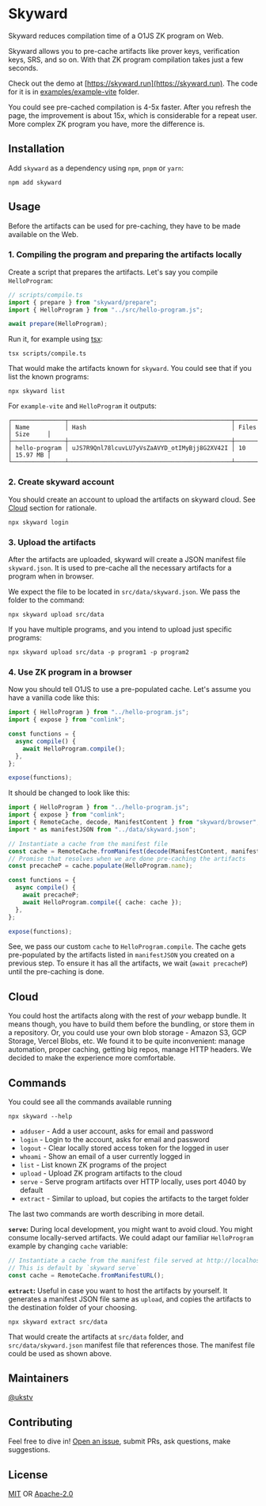 # Skyward

Skyward reduces compilation time of a O1JS ZK program on Web.

Skyward allows you to pre-cache artifacts like prover keys, verification keys, SRS, and so on.
With that ZK program compilation takes just a few seconds.

Check out the demo at [https://skyward.run](https://skyward.run). The code for it is in [examples/example-vite](./examples/example-vite) folder.

You could see pre-cached compilation is 4-5x faster. After you refresh the page, the improvement is about 15x, which is considerable for a repeat user.
More complex ZK program you have, more the difference is.

## Installation

Add `skyward` as a dependency using `npm`, `pnpm` or `yarn`:

```shell
npm add skyward
```

## Usage

Before the artifacts can be used for pre-caching, they have to be made available on the Web.

### 1. Compiling the program and preparing the artifacts locally

Create a script that prepares the artifacts. Let's say you compile `HelloProgram`:

```typescript
// scripts/compile.ts
import { prepare } from "skyward/prepare";
import { HelloProgram } from "../src/hello-program.js";

await prepare(HelloProgram);
```

Run it, for example using [tsx](https://www.npmjs.com/package/tsx):

```shell
tsx scripts/compile.ts
```

That would make the artifacts known for `skyward`. You could see that if you list the known programs:

```shell
npx skyward list
```

For `example-vite` and `HelloProgram` it outputs:

```shell
┌───────────────┬──────────────────────────────────────────────┬───────┬──────────┐
│ Name          │ Hash                                         │ Files │ Size     │
├───────────────┼──────────────────────────────────────────────┼───────┼──────────┤
│ hello-program │ uJS7R9Qnl78lcuvLU7yVsZaAVYD_otIMyBjj8G2XV42I │ 10    │ 15.97 MB │
└───────────────┴──────────────────────────────────────────────┴───────┴──────────┘
```

### 2. Create skyward account

You should create an account to upload the artifacts on skyward cloud. See [Cloud](#cloud) section for rationale.

```shell
npx skyward login
```

### 3. Upload the artifacts

After the artifacts are uploaded, skyward will create a JSON manifest file `skyward.json`.
It is used to pre-cache all the necessary artifacts for a program when in browser.

We expect the file to be located in `src/data/skyward.json`. We pass the folder to the command:

```shell
npx skyward upload src/data
```

If you have multiple programs, and you intend to upload just specific programs:

```shell
npx skyward upload src/data -p program1 -p program2
```

### 4. Use ZK program in a browser

Now you should tell O1JS to use a pre-populated cache. Let's assume you have a vanilla code like this:

```typescript
import { HelloProgram } from "../hello-program.js";
import { expose } from "comlink";

const functions = {
  async compile() {
    await HelloProgram.compile();
  },
};

expose(functions);
```

It should be changed to look like this:

```typescript
import { HelloProgram } from "../hello-program.js";
import { expose } from "comlink";
import { RemoteCache, decode, ManifestContent } from "skyward/browser";
import * as manifestJSON from "../data/skyward.json";

// Instantiate a cache from the manifest file
const cache = RemoteCache.fromManifest(decode(ManifestContent, manifestJSON));
// Promise that resolves when we are done pre-caching the artifacts
const precacheP = cache.populate(HelloProgram.name);

const functions = {
  async compile() {
    await precacheP;
    await HelloProgram.compile({ cache: cache });
  },
};

expose(functions);
```

See, we pass our custom `cache` to `HelloProgram.compile`.
The cache gets pre-populated by the artifacts listed in `manifestJSON` you created on a previous step.
To ensure it has all the artifacts, we wait (`await precacheP`) until the pre-caching is done.

## Cloud

You could host the artifacts along with the rest of _your_ webapp bundle.
It means though, you have to build them before the bundling, or store them in a repository. Or, you could use your own blob storage - Amazon S3, GCP Storage, Vercel Blobs, etc.
We found it to be quite inconvenient: manage automation, proper caching, getting big repos, manage HTTP headers.
We decided to make the experience more comfortable.

## Commands

You could see all the commands available running

```shell
npx skyward --help
```

- `adduser` - Add a user account, asks for email and password
- `login` - Login to the account, asks for email and password
- `logout` - Clear locally stored access token for the logged in user
- `whoami` - Show an email of a user currently logged in
- `list` - List known ZK programs of the project
- `upload` - Upload ZK program artifacts to the cloud
- `serve` - Serve program artifacts over HTTP locally, uses port 4040 by default
- `extract` - Similar to upload, but copies the artifacts to the target folder

The last two commands are worth describing in more detail.

**`serve`:** During local development, you might want to avoid cloud. You might consume locally-served artifacts.
We could adapt our familiar `HelloProgram` example by changing `cache` variable:

```typescript
// Instantiate a cache from the manifest file served at http://localhost:4040/skyward.json
// This is default by `skyward serve`
const cache = RemoteCache.fromManifestURL();
```

**`extract`:** Useful in case you want to host the artifacts by yourself. It generates a manifest JSON file same as `upload`,
and copies the artifacts to the destination folder of your choosing.

```shell
npx skyward extract src/data
```

That would create the artifacts at `src/data` folder, and `src/data/skyward.json` manifest file that references those.
The manifest file could be used as shown above.

## Maintainers

[@ukstv](https://github.com/ukstv)

## Contributing

Feel free to dive in! [Open an issue](https://github.com/ukstv/skyward/issues/new), submit PRs, ask questions, make suggestions.

## License

[MIT](https://opensource.org/license/MIT) OR [Apache-2.0](https://opensource.org/license/apache-2-0)
